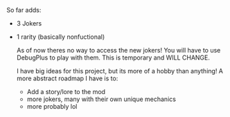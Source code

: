 So far adds:
 - 3 Jokers
 - 1 rarity (basically nonfuctional)

   As of now theres no way to access the new jokers! You will have to use DebugPlus to play with them. This is temporary and WILL CHANGE.

   I have big ideas for this project, but its more of a hobby than anything!
   A more abstract roadmap I have is to:
   - Add a story/lore to the mod
   - more jokers, many with their own unique mechanics
   - more probably lol
